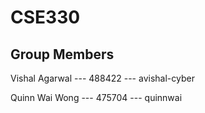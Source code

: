 # CSE330
## Group Members
Vishal Agarwal --- 488422 --- avishal-cyber

Quinn Wai Wong --- 475704 --- quinnwai
